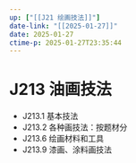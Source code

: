 ```yaml
---
up: ["[[J21 绘画技法]]"]
date-link: "[[2025-01-27]]"
date: 2025-01-27
ctime-p: 2025-01-27T23:35:44
---
```


# J213 油画技法

- J213.1 基本技法
- J213.2 各种画技法：按题材分
- J213.6 绘画材料和工具
- J213.9 漆画、涂料画技法
